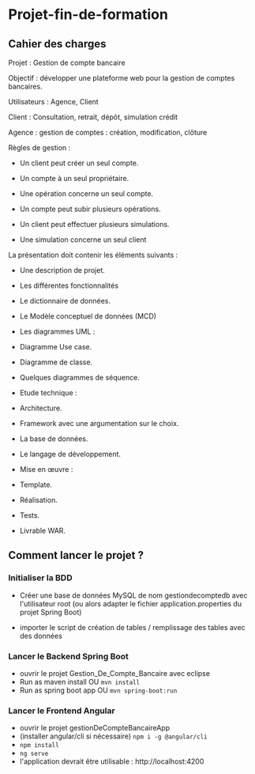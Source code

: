 # Projet-fin-de-formation

## Cahier des charges
Projet : Gestion de compte bancaire

Objectif : développer une plateforme web pour la gestion de comptes bancaires.

Utilisateurs : Agence, Client

Client : Consultation, retrait, dépôt, simulation crédit

Agence : gestion de comptes : création, modification, clôture

Règles de gestion :

- Un client peut créer un seul compte.

- Un compte à un seul propriétaire.

- Une opération concerne un seul compte.

- Un compte peut subir plusieurs opérations.

- Un client peut effectuer plusieurs simulations.

- Une simulation concerne un seul client

La présentation doit contenir les éléments suivants :

- Une description de projet.
- Les différentes fonctionnalités
- Le dictionnaire de données.
- Le Modèle conceptuel de données (MCD)
- Les diagrammes UML :
- Diagramme Use case.
- Diagramme de classe.
- Quelques diagrammes de séquence.

- Etude technique :
- Architecture.
- Framework avec une argumentation sur le choix.
- La base de données.
- Le langage de développement.
- Mise en œuvre :
- Template.
- Réalisation.
- Tests.
- Livrable WAR.

## Comment lancer le projet ?

### Initialiser la BDD

- Créer une base de données MySQL de nom gestiondecomptedb avec l'utilisateur root (ou alors adapter le fichier application.properties du projet Spring Boot)

- importer le script de création de tables / remplissage des tables avec des données

### Lancer le Backend Spring Boot

- ouvrir le projet Gestion_De_Compte_Bancaire avec eclipse
- Run as maven install OU ```mvn install ```
- Run as spring boot app OU ```mvn spring-boot:run ```

### Lancer le Frontend Angular

- ouvrir le projet gestionDeCompteBancaireApp
- (installer angular/cli si nécessaire) ```npm i -g @angular/cli```
- ```npm install ```
- ```ng serve ```
- l'application devrait être utilisable : http://localhost:4200


